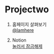 # Projectwo

1. 홈페이지 살펴보기<br/>
<a href="http://www.groupprojectwo.com">@Iamhere</a>

2. Notion<br/>
<a href="https://www.notion.so/b56de27ec3e942aeb712940bee495dae">눌러서 잠금해제</a>

